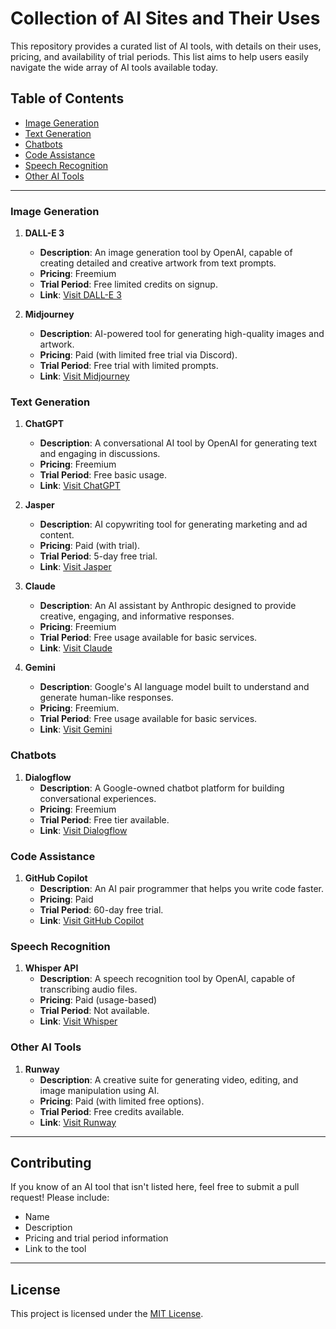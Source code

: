 # Collection of AI Sites and Their Uses

This repository provides a curated list of AI tools, with details on their uses, pricing, and availability of trial periods. This list aims to help users easily navigate the wide array of AI tools available today.

## Table of Contents
- [Image Generation](#image-generation)
- [Text Generation](#text-generation)
- [Chatbots](#chatbots)
- [Code Assistance](#code-assistance)
- [Speech Recognition](#speech-recognition)
- [Other AI Tools](#other-ai-tools)

---

### Image Generation
1. **DALL-E 3**  
   - **Description**: An image generation tool by OpenAI, capable of creating detailed and creative artwork from text prompts.
   - **Pricing**: Freemium
   - **Trial Period**: Free limited credits on signup.
   - **Link**: [Visit DALL-E 3](https://openai.com/dall-e)

2. **Midjourney**  
   - **Description**: AI-powered tool for generating high-quality images and artwork.
   - **Pricing**: Paid (with limited free trial via Discord).
   - **Trial Period**: Free trial with limited prompts.
   - **Link**: [Visit Midjourney](https://www.midjourney.com)

### Text Generation
1. **ChatGPT**  
   - **Description**: A conversational AI tool by OpenAI for generating text and engaging in discussions.
   - **Pricing**: Freemium
   - **Trial Period**: Free basic usage.
   - **Link**: [Visit ChatGPT](https://chat.openai.com)

2. **Jasper**  
   - **Description**: AI copywriting tool for generating marketing and ad content.
   - **Pricing**: Paid (with trial).
   - **Trial Period**: 5-day free trial.
   - **Link**: [Visit Jasper](https://www.jasper.ai)

3. **Claude**  
   - **Description**: An AI assistant by Anthropic designed to provide creative, engaging, and informative responses.
   - **Pricing**: Freemium
   - **Trial Period**: Free usage available for basic services.
   - **Link**: [Visit Claude](https://claude.ai)

4. **Gemini**  
   - **Description**: Google's AI language model built to understand and generate human-like responses.
   - **Pricing**: Freemium.
   - **Trial Period**: Free usage available for basic services.
   - **Link**: [Visit Gemini](https://gemini.google.com)

### Chatbots
1. **Dialogflow**  
   - **Description**: A Google-owned chatbot platform for building conversational experiences.
   - **Pricing**: Freemium
   - **Trial Period**: Free tier available.
   - **Link**: [Visit Dialogflow](https://cloud.google.com/dialogflow)

### Code Assistance
1. **GitHub Copilot**  
   - **Description**: An AI pair programmer that helps you write code faster.
   - **Pricing**: Paid
   - **Trial Period**: 60-day free trial.
   - **Link**: [Visit GitHub Copilot](https://github.com/features/copilot)

### Speech Recognition
1. **Whisper API**  
   - **Description**: A speech recognition tool by OpenAI, capable of transcribing audio files.
   - **Pricing**: Paid (usage-based)
   - **Trial Period**: Not available.
   - **Link**: [Visit Whisper](https://openai.com/research/whisper)

### Other AI Tools
1. **Runway**  
   - **Description**: A creative suite for generating video, editing, and image manipulation using AI.
   - **Pricing**: Paid (with limited free options).
   - **Trial Period**: Free credits available.
   - **Link**: [Visit Runway](https://runwayml.com)

---

## Contributing
If you know of an AI tool that isn't listed here, feel free to submit a pull request! Please include:
- Name
- Description
- Pricing and trial period information
- Link to the tool

---

## License
This project is licensed under the [MIT License](./LICENSE).
